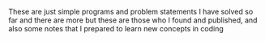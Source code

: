 These are just simple programs and problem statements I have solved so far and there are more but these are those who I found and published, and also some notes that I prepared to learn new concepts in coding

